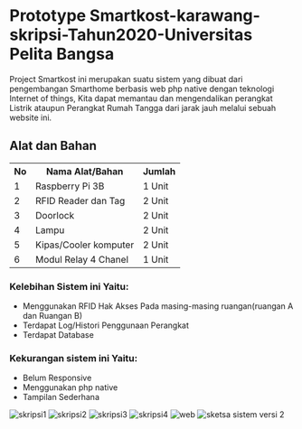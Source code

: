 # Prototype Smartkost-karawang-skripsi-Tahun2020-Universitas Pelita Bangsa

<p>Project Smartkost ini merupakan suatu sistem yang dibuat dari pengembangan Smarthome berbasis web php native dengan teknologi Internet of things, Kita dapat memantau dan mengendalikan perangkat Listrik ataupun Perangkat Rumah Tangga dari jarak jauh melalui sebuah website ini.</p>
<h2>Alat dan Bahan</h2>

<table>
  <tr>
    <th>No</th>
    <th>Nama Alat/Bahan</th>
    <th>Jumlah</th>
  </tr>
  <tr>
    <td>1</td>
    <td>Raspberry Pi 3B</td>
    <td>1 Unit</td>
  </tr>
  <tr>
    <td>2</td>
    <td>RFID Reader dan Tag</td>
    <td>2 Unit</td>
  </tr>
  <tr>
    <td>3</td>
    <td>Doorlock</td>
    <td>2 Unit</td>
  </tr>
  <tr>
    <td>4</td>
    <td>Lampu</td>
    <td>2 Unit</td>
  </tr>
  <tr>
    <td>5</td>
    <td>Kipas/Cooler komputer</td>
    <td>2 Unit</td>
  </tr>
  <tr>
    <td>6</td>
    <td>Modul Relay 4 Chanel</td>
    <td>1 Unit</td>
  </tr>
</table>

 <h3>Kelebihan Sistem ini Yaitu:</h3>
<ul>
  <li>Menggunakan RFID Hak Akses Pada masing-masing ruangan(ruangan A dan Ruangan B)</li>
  <li>Terdapat Log/Histori Penggunaan Perangkat</li>
  <li>Terdapat Database</li>
</ul>
<h3>Kekurangan sistem ini Yaitu:</h3>
<ul>
  <li>Belum Responsive</li>
  <li>Menggunakan php native</li>
  <li>Tampilan Sederhana</li>
</ul>

![skripsi1](https://user-images.githubusercontent.com/57047229/138588830-d65f4279-2270-4330-b472-7ebbbd14bc5f.jpg)
![skripsi2](https://user-images.githubusercontent.com/57047229/138588833-6b09405d-5c03-4bd7-8879-67bdde645eb0.jpg)
![skripsi3](https://user-images.githubusercontent.com/57047229/138588835-ba275227-09fe-4b1d-a72e-2745cdb5d880.jpg)
![skripsi4](https://user-images.githubusercontent.com/57047229/138588836-ff3888c1-cd62-430f-8d2f-9850eaafcc47.jpg)
![web](https://user-images.githubusercontent.com/57047229/138588846-41993bd9-847e-4e52-9f6a-01380e2b3981.png)
![sketsa sistem versi 2](https://user-images.githubusercontent.com/57047229/138588861-7c40a0b3-c7c5-4560-8367-3388f4db5cf8.jpg)


